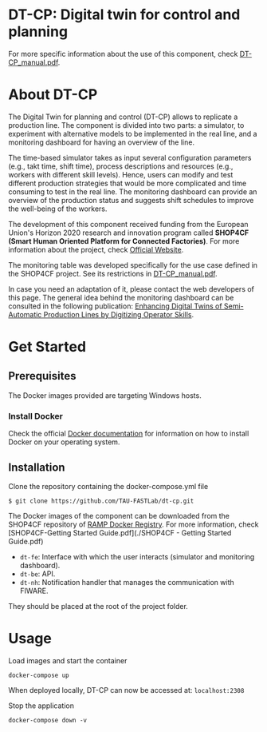 # **DT-CP: Digital twin for control and planning**

For more specific information about the use of this component, check [DT-CP_manual.pdf](./DT-CP_manual.pdf).

# About DT-CP

The Digital Twin for planning and control (DT-CP) allows to replicate a production line. The component is divided into two parts: a simulator, to experiment with alternative models to be implemented in the real line, and a monitoring dashboard for having an overview of the line.

The time-based simulator takes as input several configuration parameters (e.g., takt time, shift time), process descriptions and resources (e.g., workers with different skill levels). Hence, users can modify and test different production strategies that would be more complicated and time consuming to test in the real line. The monitoring dashboard can provide an overview of the production status and suggests shift schedules to improve the well-being of the workers.

The development of this component received funding from the European Union's Horizon 2020 research and innovation program called **SHOP4CF (Smart Human Oriented Platform for Connected Factories)**. For more information about the project, check [Official Website](https://shop4cf.eu/).

The monitoring table was developed specifically for the use case defined in the SHOP4CF project. See its restrictions in [DT-CP_manual.pdf](./DT-CP_manual.pdf).

In case you need an adaptation of it, please contact the web developers of this page.
The general idea behind the monitoring dashboard can be consulted in the following publication: [Enhancing Digital Twins of Semi-Automatic Production Lines by Digitizing Operator Skills](https://www.mdpi.com/2076-3417/13/3/1637).

# Get Started 
## Prerequisites

The Docker images provided are targeting Windows hosts.

### Install Docker

Check the official [Docker documentation](https://docs.docker.com/engine/) for information on how to install Docker on your operating system.

## Installation 

Clone the repository containing the docker-compose.yml file
```
$ git clone https://github.com/TAU-FASTLab/dt-cp.git 
```

The Docker images of the component can be downloaded from the SHOP4CF repository of [RAMP Docker Registry](https://docker.ramp.eu/). 
For more information, check [SHOP4CF-Getting Started Guide.pdf](./SHOP4CF - Getting Started Guide.pdf)
-	`dt-fe`: Interface with which the user interacts (simulator and monitoring dashboard).
-	`dt-be`: API.
-	`dt-nh`: Notification handler that manages the communication with FIWARE.

They should be placed at the root of the project folder.

# Usage

Load images and start the container
``` 
docker-compose up 
```

When deployed locally, DT-CP can now be accessed at: `localhost:2308`

Stop the application
``` 
docker-compose down -v
``` 
